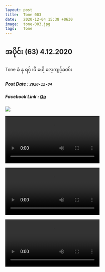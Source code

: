 ```yaml
---
layout: post
title:  Tone 003
date:   2020-12-04 15:38 +0630
image:  tone-003.jpg
tags:   Tone
---
```

## အပိုင်း (63) 4.12.2020
Tone ခဲ နု ရင့် ၊ဖိ ဖေါ့ လေ့ကျင့်ခဏ်း

##### Post Date : `2020-12-04`
##### Facebook Link : [Go](https://www.facebook.com/groups/243207936740930/permalink/314293929632330/)

![]({{site.baseurl}}/img/tone-003/00.jpg)

![]({{site.baseurl}}/img/tone-003/01.mp4)

![]({{site.baseurl}}/img/tone-003/02.mp4)

![]({{site.baseurl}}/img/tone-003/03.mp4)
